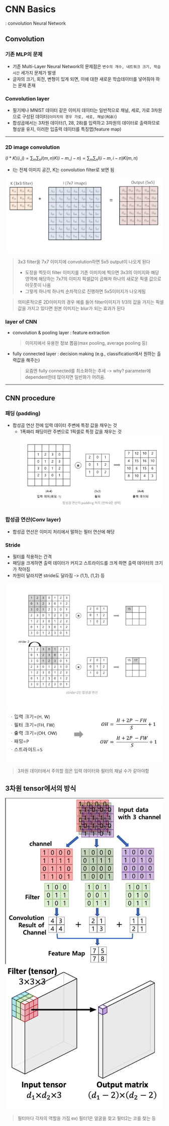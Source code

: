 # CNN Basics
: convolution Neural Network

## Convolution
### 기존 MLP의 문제
- 기존 Multi-Layer Neural Network의 문제점은 `변수의 개수, 네트워크 크기, 학습시간` 세가지 문제가 발생
- 글자의 크기, 회전, 변형이 있게 되면, 이에 대한 새로운 학습데이터를 넣어줘야 하는 문제 존재
### Convolution layer
- 필기체나 MNIST 데이터 같은 이미지 데이터는 일반적으로 채널, 세로, 가로 3차원으로 구성된 데이터(`이미지의 경우 가로, 세로, 채널(RGB)`)
- 합성곱에서는 3차원 데이터(1, 28, 28)를 입력하고 3차원의 데이터로 출력하므로 형상을 유지, 이러한 입출력 데이터를 특징맵(feature map)
---
### 2D image convolution
$(I*K)(i,j)=\sum_{m}\sum_{n}I(m,n)K(i-m, j-n)=\sum_{m}\sum_{n}I(i-m, i-n)K(m,n)$
- I는 전체 이미지 공간, K는 convolution filter로 보면 됨

![cnn](../../img/cnn_1.png)

> 3x3 filter을 7x7 이미지에 convolution하면 5x5 output이 나오게 된다
> - 도장을 찍듯이 filter 이미지를 기존 이미지에 찍으면 3x3의 이미지와 해당 영역에 해당하는 7x7의 이미지 픽셀값이 곱해져 하나의 새로운 픽셀 값으로 아웃풋이 나옴
> - 그렇게 하나씩 하나씩 순차적으로 진행하면 5x5이미지가 나오게됨

> 의미론적으론 2D이미지의 경우 예를 들어 filter이미지가 1/3의 값을 가지는 픽셀값을 가지고 있다면 원본 이미지는 blur가 되는 효과가 된다


### layer of CNN
- convolution & pooling layer : feature extraction
  > 이미지에서 유용한 정보 뽑음(max pooling, average pooling 등)

- fully connected layer : decision making (e.g., classification에서 원하는 출력값을 해주는)
  > 요즘엔 fully connected를 최소화하는 추세 -> why? parameter에 dependent한데 많아지면 일반화가 어려움.
---
## CNN procedure
### 패딩 (padding)
- 합성곱 연산 전에 입력 데이터 주변에 특정 값을 채우는 것
  - 1폭짜리 패딩이란 주변으로 1픽셀로 특정 값을 채우는 것
  ![padding](../../img/padding.png)

### 합성곱 연산(Conv layer)
- 합성곱 연산은 이미지 처리에서 말하는 필터 연산에 해당

### Stride
- 필터를 적용하는 간격
- 패딩을 크게하면 출력 데이터가 커지고 스트라이드를 크게 하면 출력 데이터의 크기가 작아짐
- 차원이 달라지면 stride도 달라짐 -> (1,1), (1,2) 등

![stride](../../img/stride.png)
![stride2](../../img/stride_2.png)
> 3차원 데이터에서 주의할 점은 입력 데이터와 필터의 채널 수가 같아야함

## 3차원 tensor에서의 방식
![tensor](../../img/cnn_tensor.png)
![tensor2](../../img/cnn_tensor_2.png)
> 필터마다 각자의 역할을 가짐
> ex) 필터1은 얼굴을 찾고 필터2는 코를 찾는 등